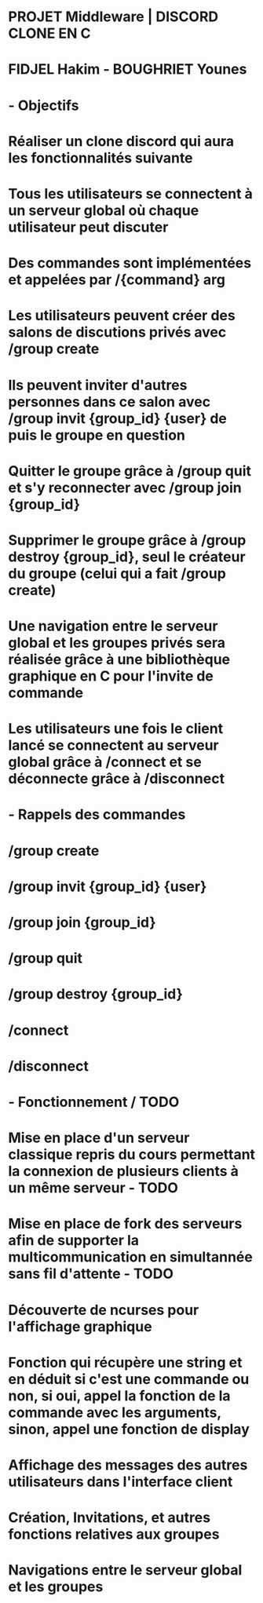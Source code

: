 # PROJET Middleware | DISCORD CLONE EN C
# FIDJEL Hakim - BOUGHRIET Younes

# - Objectifs


# Réaliser un clone discord qui aura les fonctionnalités suivante

# Tous les utilisateurs se connectent à un serveur global où chaque utilisateur peut discuter
# Des commandes sont implémentées et appelées par /{command} arg
# Les utilisateurs peuvent créer des salons de discutions privés avec /group create
# Ils peuvent inviter d'autres personnes dans ce salon avec /group invit {group_id} {user} de puis le groupe en question
# Quitter le groupe grâce à /group quit et s'y reconnecter avec /group join {group_id}
# Supprimer le groupe grâce à /group destroy {group_id}, seul le créateur du groupe (celui qui a fait /group create)

# Une navigation entre le serveur global et les groupes privés sera réalisée grâce à une bibliothèque graphique en C pour l'invite de commande
# Les utilisateurs une fois le client lancé se connectent au serveur global grâce à /connect et se déconnecte grâce à /disconnect



# - Rappels des commandes


# /group create
# /group invit {group_id} {user}
# /group join {group_id}
# /group quit
# /group destroy {group_id}
# /connect
# /disconnect



# - Fonctionnement / TODO


# Mise en place d'un serveur classique repris du cours permettant la connexion de plusieurs clients à un même serveur - TODO
# Mise en place de fork des serveurs afin de supporter la multicommunication en simultannée sans fil d'attente - TODO
# Découverte de ncurses pour l'affichage graphique
# Fonction qui récupère une string et en déduit si c'est une commande ou non, si oui, appel la fonction de la commande avec les arguments, sinon, appel une fonction de display
# Affichage des messages des autres utilisateurs dans l'interface client
# Création, Invitations, et autres fonctions relatives aux groupes
# Navigations entre le serveur global et les groupes